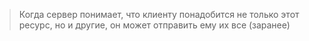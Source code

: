 > Когда сервер понимает, что клиенту понадобится не только этот ресурс, но и другие, он может отправить ему их все (заранее)

